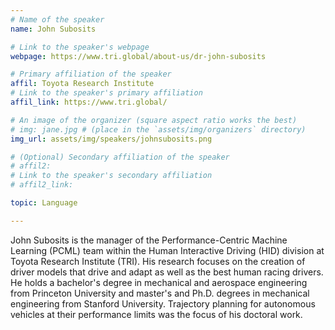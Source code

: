 ```yaml
---
# Name of the speaker
name: John Subosits

# Link to the speaker's webpage
webpage: https://www.tri.global/about-us/dr-john-subosits

# Primary affiliation of the speaker
affil: Toyota Research Institute
# Link to the speaker's primary affiliation
affil_link: https://www.tri.global/

# An image of the organizer (square aspect ratio works the best)
# img: jane.jpg # (place in the `assets/img/organizers` directory)
img_url: assets/img/speakers/johnsubosits.png

# (Optional) Secondary affiliation of the speaker
# affil2:
# Link to the speaker's secondary affiliation
# affil2_link:

topic: Language

---
```


<!-- Whatever you write below will show up as the speaker's bio -->
John Subosits is the manager of the Performance-Centric Machine Learning (PCML) team within the Human Interactive Driving (HID) division at Toyota Research Institute (TRI). His research focuses on the creation of driver models that drive and adapt as well as the best human racing drivers. He holds a bachelor's degree in mechanical and aerospace engineering from Princeton University and master's and Ph.D. degrees in mechanical engineering from Stanford University. Trajectory planning for autonomous vehicles at their performance limits was the focus of his doctoral work.
